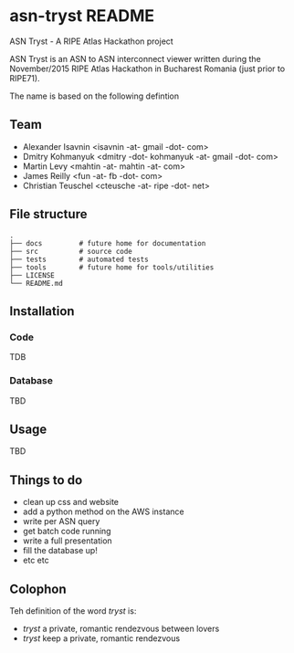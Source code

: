 # asn-tryst README

ASN Tryst - A RIPE Atlas Hackathon project

ASN Tryst is an ASN to ASN interconnect viewer written during the November/2015 RIPE Atlas Hackathon in Bucharest Romania (just prior to RIPE71).

The name is based on the following defintion

## Team

 * Alexander Isavnin <isavnin -at- gmail -dot- com>
 * Dmitry Kohmanyuk <dmitry -dot- kohmanyuk -at- gmail -dot- com>
 * Martin Levy <mahtin -at- mahtin -at- com>
 * James Reilly <fun -at- fb -dot- com>
 * Christian Teuschel <cteusche -at- ripe -dot- net>

## File structure

    .
    ├── docs         # future home for documentation
    ├── src          # source code
    ├── tests        # automated tests
    ├── tools        # future home for tools/utilities
    ├── LICENSE
    └── README.md

## Installation

### Code

TDB

### Database

TBD

## Usage

TBD

## Things to do

 * clean up css and website
 * add a python method on the AWS instance
 * write per ASN query
 * get batch code running
 * write a full presentation
 * fill the database up!
 * etc etc

## Colophon

Teh definition of the word *tryst* is:

 - *tryst* a private, romantic rendezvous between lovers
 - *tryst* keep a private, romantic rendezvous

